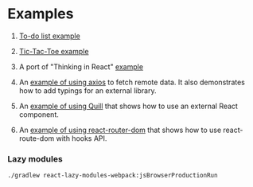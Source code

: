 # Examples

1. [To-do list example](please-split-me/src/jsMain/kotlin/example/Todo.kt)

2. [Tic-Tac-Toe example](please-split-me/src/jsMain/kotlin/example/TicTacToe.kt)

3. A port of "Thinking in React" [example](please-split-me/src/jsMain/kotlin/example/Product.kt)

4. An [example of using axios](please-split-me/src/jsMain/kotlin/example/AxiosSearch.kt) to fetch remote data. It also
   demonstrates how to add typings for an external library.

5. An [example of using Quill](please-split-me/src/jsMain/kotlin/example/Quill.kt) that shows how to use an external
   React
   component.

6. An [example of using react-router-dom](please-split-me/src/jsMain/kotlin/example/ReactRouterDom.kt) that shows how to
   use
   react-route-dom with hooks API.

### Lazy modules

```shell
./gradlew react-lazy-modules-webpack:jsBrowserProductionRun
```
